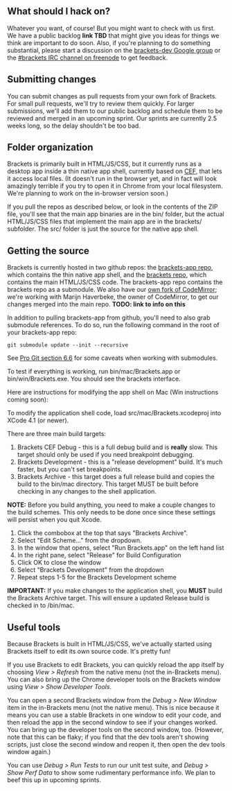 What should I hack on?
----------------------

Whatever you want, of course! But you might want to check with us first. We
have a public backlog **link TBD** that might give you ideas for things we
think are important to do soon. Also, if you're planning to do something
substantial, please start a discussion on the [brackets-dev Google group](http://groups.google.com/group/brackets-dev)
or the [#brackets IRC channel on freenode](http://freenode.net) to get
feedback.

Submitting changes
------------------

You can submit changes as pull requests from your own fork of Brackets. 
For small pull requests, we'll try to review them quickly. For larger
submissions, we'll add them to our public backlog and schedule them to be
reviewed and merged in an upcoming sprint. Our sprints are currently
2.5 weeks long, so the delay shouldn't be too bad.

Folder organization
-------------------

Brackets is primarily built in HTML/JS/CSS, but it currently runs as a desktop
app inside a thin native app shell, currently based on [CEF](http://code.google.com/p/chromiumembedded/),
that lets it access local files. (It doesn't run in the browser yet, and in
fact will look amazingly terrible if you try to open it in Chrome from your local
filesystem. We're planning to work on the in-browser version soon.)

If you pull the repos as described below, or look in the contents of the ZIP
file, you'll see that the main app binaries are in the bin/ folder, but the
actual HTML/JS/CSS files that implement the main app are in the brackets/
subfolder. The src/ folder is just the source for the native app shell.

Getting the source
------------------

Brackets is currently hosted in two github repos: the 
[brackets-app repo](http://github.com/adobe/brackets-app), which contains
the thin native app shell, and the [brackets repo](http://github.com/adobe/brackets), 
which contains the main HTML/JS/CSS code. The brackets-app repo contains the brackets
repo as a submodule. We also have our 
[own fork of CodeMirror](http://github.com/adobe/CodeMirror2); we're working with
Marijn Haverbeke, the owner of CodeMirror, to get our changes merged into the main
repo. **TODO: link to info on this**

In addition to pulling brackets-app from github, you'll need to also grab submodule
references. To do so, run the following command in the root of your brackets-app repo:

    git submodule update --init --recursive
    
See [Pro Git section 6.6](http://progit.org/book/ch6-6.html) for some caveats 
when working with submodules.

To test if everything is working, run bin/mac/Brackets.app or bin/win/Brackets.exe. 
You should see the brackets interface. 

Here are instructions for modifying the app shell on Mac (Win instructions coming
soon):

To modify the application shell code, load src/mac/Brackets.xcodeproj into 
XCode 4.1 (or newer). 

There are three main build targets: 

1. Brackets CEF Debug - this is a full debug build and is **really** slow. 
   This target should only be used if you need breakpoint debugging.
2. Brackets Development - this is a "release development" build. It's much 
   faster, but you can't set breakpoints.
3. Brackets Archive - this target does a full release build and copies the 
   build to the bin/mac directory. This target MUST be built before checking in any changes to the shell application.

**NOTE:** Before you build anything, you need to make a couple changes to the 
build schemes. This only needs to be done once since these settings will persist 
when you quit Xcode.

1. Click the combobox at the top that says "Brackets Archive".
2. Select "Edit Scheme..." from the dropdown.
3. In the window that opens, select "Run Brackets.app" on the left hand list
4. In the right pane, select "Release" for Build Configuration
5. Click OK to close the window
6. Select "Brackets Development" from the dropdown
7. Repeat steps 1-5 for the Brackets Development scheme

**IMPORTANT:** If you make changes to the application shell, you **MUST** build 
the Brackets Archive target. This will ensure a updated Release build is checked 
in to /bin/mac.

Useful tools
------------

Because Brackets is built in HTML/JS/CSS, we've actually started using Brackets
itself to edit its own source code. It's pretty fun!

If you use Brackets to edit Brackets, you can quickly reload the app itself by 
choosing *View > Refresh* from the native menu (not the in-Brackets menu).
You can also bring up the Chrome developer tools on the Brackets window using
*View > Show Developer Tools*.

You can open a second Brackets window from the *Debug > New Window* item in
the in-Brackets menu (not the native menu). This is nice because it means you
can use a stable Brackets in one window to edit your code, and then reload the
app in the second window to see if your changes worked. You can bring up the
developer tools on the second window, too. (However, note that this can be
flaky; if you find that the dev tools aren't showing scripts, just close the
second window and reopen it, then open the dev tools window again.)

You can use *Debug > Run Tests* to run our unit test suite, and *Debug >
Show Perf Data* to show some rudimentary performance info. We plan to beef
this up in upcoming sprints.

